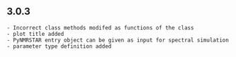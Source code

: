 3.0.3
------

    - Incorrect class methods modifed as functions of the class
    - plot title added
    - PyNMRSTAR entry object can be given as input for spectral simulation
    - parameter type definition added

